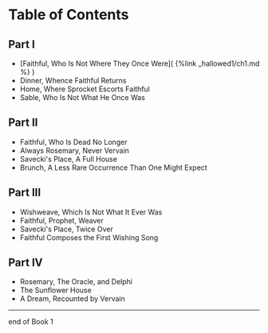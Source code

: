 # Table of Contents
## Part I
- [Faithful, Who Is Not Where They Once Were]( {%link _hallowed1/ch1.md %} )
- Dinner, Whence Faithful Returns
-  Home, Where Sprocket Escorts Faithful
- Sable, Who Is Not What He Once Was

## Part II
- Faithful, Who Is Dead No Longer
- Always Rosemary, Never Vervain
- Savecki's Place, A Full House
- Brunch, A Less Rare Occurrence Than One Might Expect
## Part III
- Wishweave, Which Is Not What It Ever Was
- Faithful, Prophet, Weaver
- Savecki's Place, Twice Over
- Faithful Composes the First Wishing Song
## Part IV
- Rosemary, The Oracle, and Delphi
- The Sunflower House
- A Dream, Recounted by Vervain
---
end of Book 1